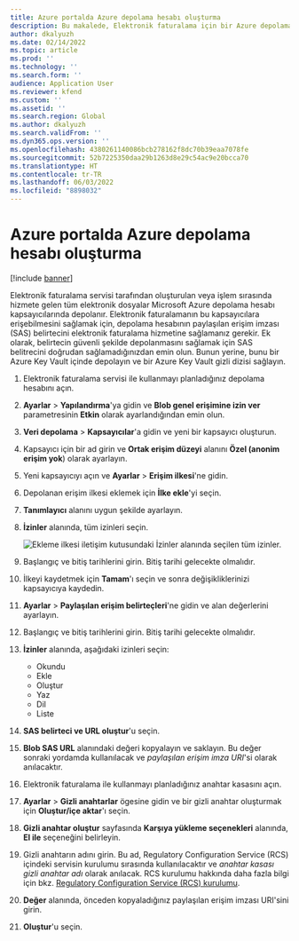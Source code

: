 ```yaml
---
title: Azure portalda Azure depolama hesabı oluşturma
description: Bu makalede, Elektronik faturalama için bir Azure depolama hesabı oluşturma yöntemi açıklanmaktadır.
author: dkalyuzh
ms.date: 02/14/2022
ms.topic: article
ms.prod: ''
ms.technology: ''
ms.search.form: ''
audience: Application User
ms.reviewer: kfend
ms.custom: ''
ms.assetid: ''
ms.search.region: Global
ms.author: dkalyuzh
ms.search.validFrom: ''
ms.dyn365.ops.version: ''
ms.openlocfilehash: 4380261140086bcb278162f8dc70b39eaa7078fe
ms.sourcegitcommit: 52b7225350daa29b1263d8e29c54ac9e20bcca70
ms.translationtype: HT
ms.contentlocale: tr-TR
ms.lasthandoff: 06/03/2022
ms.locfileid: "8898032"
---
```

# <a name="create-an-azure-storage-account-in-the-azure-portal"></a>Azure portalda Azure depolama hesabı oluşturma

[!include [banner](../includes/banner.md)]

Elektronik faturalama servisi tarafından oluşturulan veya işlem sırasında hizmete gelen tüm elektronik dosyalar Microsoft Azure depolama hesabı kapsayıcılarında depolanır. Elektronik faturalamanın bu kapsayıcılara erişebilmesini sağlamak için, depolama hesabının paylaşılan erişim imzası (SAS) belirtecini elektronik faturalama hizmetine sağlamanız gerekir. Ek olarak, belirtecin güvenli şekilde depolanmasını sağlamak için SAS belitrecini doğrudan sağlamadığınızdan emin olun. Bunun yerine, bunu bir Azure Key Vault içinde depolayın ve bir Azure Key Vault gizli dizisi sağlayın.

1. Elektronik faturalama servisi ile kullanmayı planladığınız depolama hesabını açın.
2. **Ayarlar** \> **Yapılandırma**'ya gidin ve **Blob genel erişimine izin ver** parametresinin **Etkin** olarak ayarlandığından emin olun.
3. **Veri depolama** \> **Kapsayıcılar**'a gidin ve yeni bir kapsayıcı oluşturun.
4. Kapsayıcı için bir ad girin ve **Ortak erişim düzeyi** alanını **Özel (anonim erişim yok**) olarak ayarlayın.
5. Yeni kapsayıcıyı açın ve **Ayarlar** \> **Erişim ilkesi**'ne gidin.
6. Depolanan erişim ilkesi eklemek için **İlke ekle**'yi seçin.
7. **Tanımlayıcı** alanını uygun şekilde ayarlayın.
8. **İzinler** alanında, tüm izinleri seçin.

    ![Ekleme ilkesi iletişim kutusundaki İzinler alanında seçilen tüm izinler.](media/e-invoicing-azure-1.png)

9. Başlangıç ve bitiş tarihlerini girin. Bitiş tarihi gelecekte olmalıdır.
10. İlkeyi kaydetmek için **Tamam**'ı seçin ve sonra değişikliklerinizi kapsayıcıya kaydedin.
11. **Ayarlar** \> **Paylaşılan erişim belirteçleri**'ne gidin ve alan değerlerini ayarlayın.
12. Başlangıç ve bitiş tarihlerini girin. Bitiş tarihi gelecekte olmalıdır.
13. **İzinler** alanında, aşağıdaki izinleri seçin:

    - Okundu
    - Ekle
    - Oluştur
    - Yaz
    - Dil
    - Liste

14. **SAS belirteci ve URL oluştur**'u seçin.
15. **Blob SAS URL** alanındaki değeri kopyalayın ve saklayın. Bu değer sonraki yordamda kullanılacak ve *paylaşılan erişim imza URI*'si olarak anılacaktır.
16. Elektronik faturalama ile kullanmayı planladığınız anahtar kasasını açın.
17. **Ayarlar** \> **Gizli anahtarlar** ögesine gidin ve bir gizli anahtar oluşturmak için **Oluştur/içe aktar**'ı seçin.
18. **Gizli anahtar oluştur** sayfasında **Karşıya yükleme seçenekleri** alanında, **El ile** seçeneğini belirleyin.
19. Gizli anahtarın adını girin. Bu ad, Regulatory Configuration Service (RCS) içindeki servisin kurulumu sırasında kullanılacaktır ve *anahtar kasası gizli anahtar adı* olarak anılacak. RCS kurulumu hakkında daha fazla bilgi için bkz. [Regulatory Configuration Service (RCS) kurulumu](e-invoicing-set-up-rcs.md).
20. **Değer** alanında, önceden kopyaladığınız paylaşılan erişim imzası URI'sini girin.
21. **Oluştur**'u seçin.

